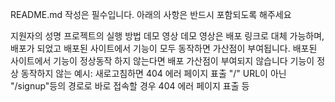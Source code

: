 
README.md 작성은 필수입니다. 아래의 사항은 반드시 포함되도록 해주세요

지원자의 성명
프로젝트의 실행 방법
데모 영상
데모 영상은 배포 링크로 대체 가능하며, 배포가 되었고 배포된 사이트에서 기능이 모두 동작하면 가산점이 부여됩니다.
배포된 사이트에서 기능이 정상동작 하지 않는다면 배포 가산점이 부여되지 않습니다
기능이 정상 동작하지 않는 예시:
새로고침하면 404 에러 페이지 표출
"/" URL이 아닌 "/signup"등의 경로로 바로 접속할 경우 404 에러 페이지 표출 등
